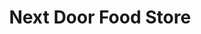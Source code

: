 ---
title: "Next Door Food Store"
url: /mount-pleasant/next-door-food-store-south-mission-street-3/
shop: convenience
---